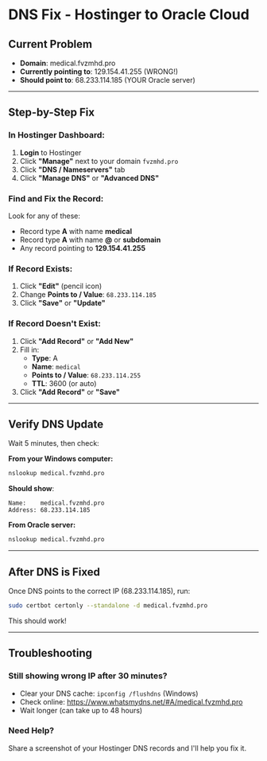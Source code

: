 # DNS Fix - Hostinger to Oracle Cloud

## Current Problem
- **Domain**: medical.fvzmhd.pro
- **Currently pointing to**: 129.154.41.255 (WRONG!)
- **Should point to**: 68.233.114.185 (YOUR Oracle server)

---

## Step-by-Step Fix

### In Hostinger Dashboard:

1. **Login** to Hostinger
2. Click **"Manage"** next to your domain `fvzmhd.pro`
3. Click **"DNS / Nameservers"** tab
4. Click **"Manage DNS"** or **"Advanced DNS"**

### Find and Fix the Record:

Look for any of these:
- Record type **A** with name **medical**
- Record type **A** with name **@** or **subdomain**
- Any record pointing to **129.154.41.255**

### If Record Exists:

1. Click **"Edit"** (pencil icon)
2. Change **Points to / Value**: `68.233.114.185`
3. Click **"Save"** or **"Update"**

### If Record Doesn't Exist:

1. Click **"Add Record"** or **"Add New"**
2. Fill in:
   - **Type**: A
   - **Name**: `medical`
   - **Points to / Value**: `68.233.114.255`
   - **TTL**: 3600 (or auto)
3. Click **"Add Record"** or **"Save"**

---

## Verify DNS Update

Wait 5 minutes, then check:

**From your Windows computer:**
```cmd
nslookup medical.fvzmhd.pro
```

**Should show**:
```
Name:    medical.fvzmhd.pro
Address: 68.233.114.185
```

**From Oracle server:**
```bash
nslookup medical.fvzmhd.pro
```

---

## After DNS is Fixed

Once DNS points to the correct IP (68.233.114.185), run:

```bash
sudo certbot certonly --standalone -d medical.fvzmhd.pro
```

This should work!

---

## Troubleshooting

### Still showing wrong IP after 30 minutes?
- Clear your DNS cache: `ipconfig /flushdns` (Windows)
- Check online: https://www.whatsmydns.net/#A/medical.fvzmhd.pro
- Wait longer (can take up to 48 hours)

### Need Help?
Share a screenshot of your Hostinger DNS records and I'll help you fix it.

